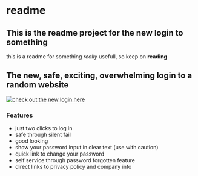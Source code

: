 # readme
## This is the readme project for the new login to something

this is a readme for something
*really* usefull, so keep on **reading**

## The new, safe, exciting, overwhelming login to a random website

[![check out the new login here]()](https://random-ize.com/random-website/)

### Features

- just two clicks to log in
- safe through silent fail
- good looking
- show your password input in clear text (use with caution)
- quick link to change your password
- self service through password forgotten feature
- direct links to privacy policy and company info


